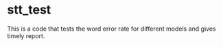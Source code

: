 # stt_test
This is a code that tests the word error rate for different models and gives timely report.
